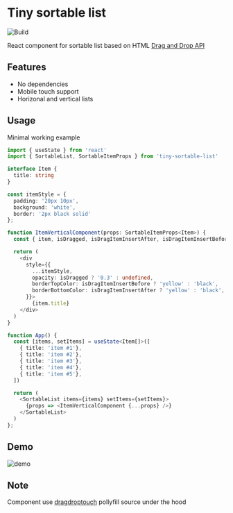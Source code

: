 Tiny sortable list
==================

![Build](https://github.com/ufocoder/tiny-sortable-list/actions/workflows/build.yml/badge.svg)

React component for sortable list based on HTML [Drag and Drop API](https://developer.mozilla.org/en-US/docs/Web/API/HTML_Drag_and_Drop_API)


## Features

- No dependencies
- Mobile touch support
- Horizonal and vertical lists

## Usage

Minimal working example

```typescript
import { useState } from 'react'
import { SortableList, SortableItemProps } from 'tiny-sortable-list'

interface Item {
  title: string
}

const itemStyle = {
  padding: '20px 10px',
  background: 'white',
  border: '2px black solid'
};

function ItemVerticalComponent(props: SortableItemProps<Item>) {
  const { item, isDragged, isDragItemInsertAfter, isDragItemInsertBefore } = props

  return (
    <div
      style={{
        ...itemStyle,
        opacity: isDragged ? '0.3' : undefined,
        borderTopColor: isDragItemInsertBefore ? 'yellow' : 'black',
        borderBottomColor: isDragItemInsertAfter ? 'yellow' : 'black',
      }}>
        {item.title}
    </div>
  )
}

function App() {
  const [items, setItems] = useState<Item[]>([
    { title: 'item #1'},
    { title: 'item #2'},
    { title: 'item #3'},
    { title: 'item #4'},
    { title: 'item #5'},
  ])

  return (
    <SortableList items={items} setItems={setItems}>
      {props => <ItemVerticalComponent {...props} />}
    </SortableList>
  )
};
```

## Demo

![demo](./demo.gif)

## Note

Component use [dragdroptouch](https://github.com/Bernardo-Castilho/dragdroptouch) pollyfill source under the hood
